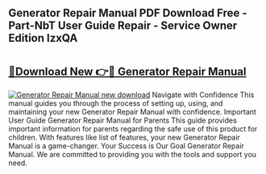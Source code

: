 ## Generator Repair Manual PDF Download Free - Part-NbT User Guide Repair - Service Owner Edition IzxQA

# <h2><a href="http://bc12415.oget.top/?id=Generator+Repair+Manual">🔗Download New 👉🔴 Generator Repair Manual</a></h2>

[![Generator Repair Manual new download](https://i.imgur.com/5g1atiW.png)](http://bc12415.oget.top/?id=Generator+Repair+Manual)
Navigate with Confidence This manual guides you through the process of setting up, using, and maintaining your new Generator Repair Manual with confidence. Important User Guide Generator Repair Manual for Parents This guide provides important information for parents regarding the safe use of this product for children. With features like list of features, your new Generator Repair Manual is a game-changer. Your Success is Our Goal Generator Repair Manual. We are committed to providing you with the tools and support you need.
